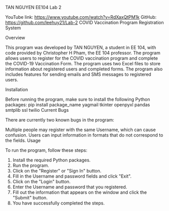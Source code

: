 TAN NGUYEN
EE104
Lab 2

YouTube link: https://www.youtube.com/watch?v=RdXaxQtPM1k
GitHub: https://github.com/leehuy21/Lab-2
COVID Vaccination Program Registration System

Overview

This program was developed by TAN NGUYEN, a student in EE 104, with code provided by Christopher H Pham, the EE 104 professor. The program allows users to register for the COVID vaccination program and complete the COVID-19 Vaccination Form. The program uses two Excel files to store information about registered users and completed forms. The program also includes features for sending emails and SMS messages to registered users.

Installation

Before running the program, make sure to install the following Python packages:
 pip install package_name
yagmail
tkinter
openpyxl
pandas
smtplib
ssl
twilio
Current Bugs

There are currently two known bugs in the program:

Multiple people may register with the same Username, which can cause confusion.
Users can input information in formats that do not correspond to the fields.
Usage

To run the program, follow these steps:

1. Install the required Python packages.
2. Run the program.
3. Click on the "Register" or "Sign In" button.
4. Fill in the Username and password fields and click "Exit".
5. Click on the "Login" button.
6. Enter the Username and password that you registered.
7. Fill out the information that appears on the window and click the "Submit" button.
8. You have successfully completed the steps.
